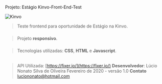﻿Projeto: Estágio Kinvo-Front-End-Test

![Kinvo](https://lh3.googleusercontent.com/proxy/dtQkYdLauvWx-mqFxSabKfD4aMAdpfEOUkn-rqFYOl_QWgjdya6iAY2inJls5rW31zF4_hgzmTSCBzHUkAWWHSRggHpDC5WsLIchjMyLRyhHhNu65_-xSaVxFczjMq9kbHcfnBW2wv0MYcME)

> Teste frontend para oportunidade de Estágio na Kinvo.
###
> Projeto **responsivo**.
###
> Tecnologias utilizadas: **CSS**, **HTML** e **Javascript**.

######
> API Utilizada: [https://fixer.io/](https://fixer.io/)
> **Desenvolvedor**: Lúcio Nonato Silva de Oliveira
> Fevereiro de 2020 - versão 1.0
> **Contato** luciononato@hotmail.com


